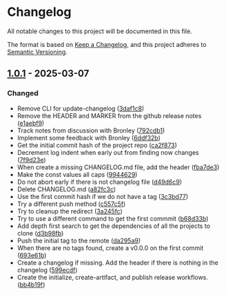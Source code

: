 # Changelog
All notable changes to this project will be documented in this file.

The format is based on [Keep a Changelog](https://keepachangelog.com/en/1.0.0/),
and this project adheres to [Semantic Versioning](https://semver.org/spec/v2.0.0.html).



## [1.0.1](https://github.com/rokucommunity/.github/compare/bc0e27f429d268f87cb33900ba83f7a2a32a4624...v1.0.1) - 2025-03-07
### Changed
 - Remove CLI for update-changelog ([3daf1c8](https://github.com/rokucommunity/.github/commit/3daf1c8))
 - Remove the HEADER and MARKER from the github release notes ([e1aebf9](https://github.com/rokucommunity/.github/commit/e1aebf9))
 - Track notes from discussion with Bronley ([792cdb1](https://github.com/rokucommunity/.github/commit/792cdb1))
 - Implement some feedback with Bronley ([6ddf32b](https://github.com/rokucommunity/.github/commit/6ddf32b))
 - Get the initial commit hash of the project repo ([ca2f873](https://github.com/rokucommunity/.github/commit/ca2f873))
 - Decrement log indent when early out from finding now changes ([7f9d23e](https://github.com/rokucommunity/.github/commit/7f9d23e))
 - When create a missing CHANGELOG.md file, add the header ([fba7de3](https://github.com/rokucommunity/.github/commit/fba7de3))
 - Make the const values all caps ([9944629](https://github.com/rokucommunity/.github/commit/9944629))
 - Do not abort early if there is not changelog file ([d49d6c9](https://github.com/rokucommunity/.github/commit/d49d6c9))
 - Delete CHANGELOG.md ([a82fc3c](https://github.com/rokucommunity/.github/commit/a82fc3c))
 - Use the first commit hash if we do not have a tag ([3c3bd77](https://github.com/rokucommunity/.github/commit/3c3bd77))
 - Try a different push method ([c557c5f](https://github.com/rokucommunity/.github/commit/c557c5f))
 - Try to cleanup the redirect ([3a245fc](https://github.com/rokucommunity/.github/commit/3a245fc))
 - Try to use a different command to get the first commmit ([b68d33b](https://github.com/rokucommunity/.github/commit/b68d33b))
 - Add depth first search to get the dependencies of all the projects to clone ([d3b98fb](https://github.com/rokucommunity/.github/commit/d3b98fb))
 - Push the initial tag to the remote ([da295a9](https://github.com/rokucommunity/.github/commit/da295a9))
 - When there are no tags found, create a v0.0.0 on the first commit ([693e61b](https://github.com/rokucommunity/.github/commit/693e61b))
 - Create a changelog if missing. Add the header if there is nothing in the changelog ([599ecdf](https://github.com/rokucommunity/.github/commit/599ecdf))
 - Create the initialize, create-artifact, and publish release workflows. ([bb4b19f](https://github.com/rokucommunity/.github/commit/bb4b19f))
